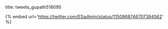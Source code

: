 title: tweets_gupath518095

{% embed url='https://twitter.com/ESadimin/status/1150868746707394562' %}
